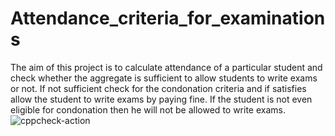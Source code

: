 # Attendance_criteria_for_examinations

The aim of this project is to calculate attendance of a particular student and check whether the aggregate is sufficient to allow students to write exams or not. 
If not sufficient check for the condonation criteria and if satisfies allow the student to write exams by paying fine. If the student is not even eligible for condonation then he will not be allowed to write exams.
![cppcheck-action](https://github.com/stepin104311/Attendance_criteria_for_examinations/workflows/cppcheck-action/badge.svg)
